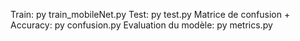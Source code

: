 Train: py train_mobileNet.py
Test: py test.py
Matrice de confusion + Accuracy: py confusion.py
Evaluation du modèle: py metrics.py 
